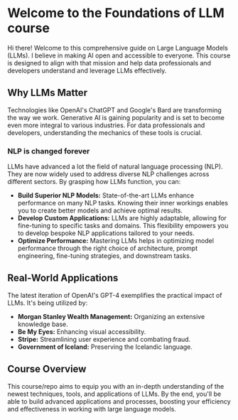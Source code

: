 # Welcome to the Foundations of LLM course

Hi there! Welcome to this comprehensive guide on Large Language Models (LLMs). I believe in making AI open and accessible to everyone. This course is designed to align with that mission and help data professionals and developers understand and leverage LLMs effectively.

## Why LLMs Matter

Technologies like OpenAI's ChatGPT and Google's Bard are transforming the way we work. Generative AI is gaining popularity and is set to become even more integral to various industries. For data professionals and developers, understanding the mechanics of these tools is crucial.

### NLP is changed forever

LLMs have advanced a lot the field of natural language processing (NLP). They are now widely used to address diverse NLP challenges across different sectors. By grasping how LLMs function, you can:

- **Build Superior NLP Models:** State-of-the-art LLMs enhance performance on many NLP tasks. Knowing their inner workings enables you to create better models and achieve optimal results.
- **Develop Custom Applications:** LLMs are highly adaptable, allowing for fine-tuning to specific tasks and domains. This flexibility empowers you to develop bespoke NLP applications tailored to your needs.
- **Optimize Performance:** Mastering LLMs helps in optimizing model performance through the right choice of architecture, prompt engineering, fine-tuning strategies, and downstream tasks.

## Real-World Applications

The latest iteration of OpenAI's GPT-4 exemplifies the practical impact of LLMs. It's being utilized by:

- **Morgan Stanley Wealth Management:** Organizing an extensive knowledge base.
- **Be My Eyes:** Enhancing visual accessibility.
- **Stripe:** Streamlining user experience and combating fraud.
- **Government of Iceland:** Preserving the Icelandic language.

## Course Overview

This course/repo aims to equip you with an in-depth understanding of the newest techniques, tools, and applications of LLMs. By the end, you'll be able to build advanced applications and processes, boosting your efficiency and effectiveness in working with large language models.
